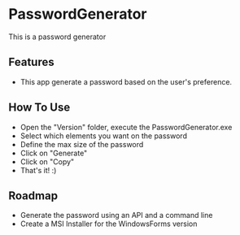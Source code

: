 # PasswordGenerator

This is a password generator

## Features
 * This app generate a password based on the user's preference.

## How To Use
 * Open the "Version" folder, execute the PasswordGenerator.exe
 * Select which elements you want on the password
 * Define the max size of the password
 * Click on "Generate"
 * Click on "Copy"
 * That's it! :)

## Roadmap
 * Generate the password using an API and a command line
 * Create a MSI Installer for the WindowsForms version
